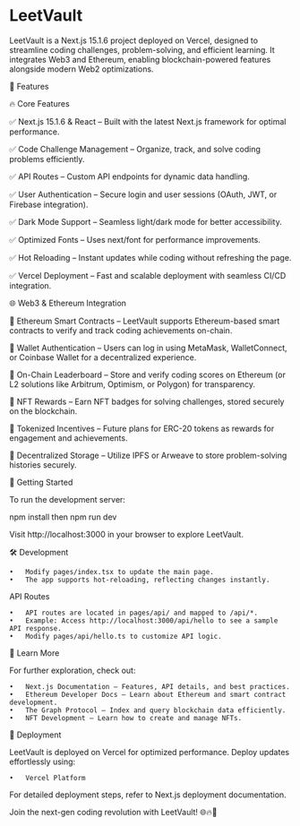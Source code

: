 # LeetVault 

LeetVault is a Next.js 15.1.6 project deployed on Vercel, designed to streamline coding challenges, problem-solving, and efficient learning. It integrates Web3 and Ethereum, enabling blockchain-powered features alongside modern Web2 optimizations.

🌟 Features


🔥 Core Features

✅ Next.js 15.1.6 & React – Built with the latest Next.js framework for optimal performance.

✅ Code Challenge Management – Organize, track, and solve coding problems efficiently.

✅ API Routes – Custom API endpoints for dynamic data handling.

✅ User Authentication – Secure login and user sessions (OAuth, JWT, or Firebase integration).

✅ Dark Mode Support – Seamless light/dark mode for better accessibility.

✅ Optimized Fonts – Uses next/font for performance improvements.

✅ Hot Reloading – Instant updates while coding without refreshing the page.

✅ Vercel Deployment – Fast and scalable deployment with seamless CI/CD integration.


🌐 Web3 & Ethereum Integration

🚀 Ethereum Smart Contracts – LeetVault supports Ethereum-based smart contracts to verify and track coding achievements on-chain.

🚀 Wallet Authentication – Users can log in using MetaMask, WalletConnect, or Coinbase Wallet for a decentralized experience.

🚀 On-Chain Leaderboard – Store and verify coding scores on Ethereum (or L2 solutions like Arbitrum, Optimism, or Polygon) for transparency.

🚀 NFT Rewards – Earn NFT badges for solving challenges, stored securely on the blockchain.

🚀 Tokenized Incentives – Future plans for ERC-20 tokens as rewards for engagement and achievements.

🚀 Decentralized Storage – Utilize IPFS or Arweave to store problem-solving histories securely.


🚀 Getting Started

To run the development server:

npm install then npm run dev 

Visit http://localhost:3000 in your browser to explore LeetVault.

🛠 Development

	•	Modify pages/index.tsx to update the main page. 
	•	The app supports hot-reloading, reflecting changes instantly.

API Routes

	•	API routes are located in pages/api/ and mapped to /api/*.
	•	Example: Access http://localhost:3000/api/hello to see a sample API response.
	•	Modify pages/api/hello.ts to customize API logic.

📖 Learn More

For further exploration, check out:

	•	Next.js Documentation – Features, API details, and best practices.
	•	Ethereum Developer Docs – Learn about Ethereum and smart contract development.
	•	The Graph Protocol – Index and query blockchain data efficiently.
	•	NFT Development – Learn how to create and manage NFTs.

🚀 Deployment

LeetVault is deployed on Vercel for optimized performance. Deploy updates effortlessly using:

	•	Vercel Platform

For detailed deployment steps, refer to Next.js deployment documentation.

Join the next-gen coding revolution with LeetVault! 🌐🔥🚀
